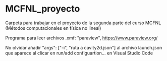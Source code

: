 # MCFNL_proyecto

Carpeta para trabajar en el proyecto de la segunda parte del curso MCFNL (Métodos computacionales en física no lineal)

Programa para leer archivos .xmf: "paraview", https://www.paraview.org/

No olvidar añadir "args": ["-i", "ruta a cavity2d.json"] al archivo launch.json que aparece al clicar en run/add configuartion... en Visual Studio Code
